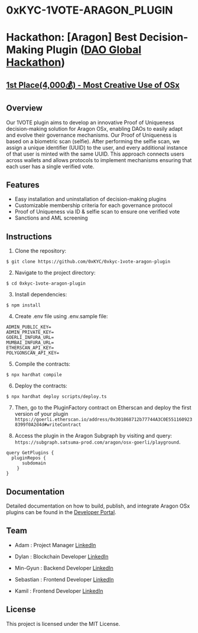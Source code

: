 # 0xKYC-1VOTE-ARAGON_PLUGIN

# Hackathon: [Aragon] Best Decision-Making Plugin ([DAO Global Hackathon](https://daoglobalhackathon.hackerearth.com/))

## [1st Place(4,000💰) - Most Creative Use of OSx](https://blog.aragon.org/dao-global-hackathon-bounty-winners/)

## Overview

Our 1VOTE plugin aims to develop an innovative Proof of Uniqueness decision-making solution for Aragon OSx, enabling DAOs to easily adapt and evolve their governance mechanisms. Our Proof of Uniqueness is based on a biometric scan (selfie). After performing the selfie scan, we assign a unique identifier (UUID) to the user, and every additional instance of that user is minted with the same UUID. This approach connects users across wallets and allows protocols to implement mechanisms ensuring that each user has a single verified vote.

## Features

- Easy installation and uninstallation of decision-making plugins
- Customizable membership criteria for each governance protocol
- Proof of Uniqueness via ID & selfie scan to ensure one verified vote 
- Sanctions and AML screening

## Instructions

1. Clone the repository:

```
$ git clone https://github.com/0xKYC/0xkyc-1vote-aragon-plugin
```

2. Navigate to the project directory:

```
$ cd 0xkyc-1vote-aragon-plugin
```

3. Install dependencies:

```
$ npm install
```

4. Create .env file using .env.sample file:

```
ADMIN_PUBLIC_KEY=
ADMIN_PRIVATE_KEY=
GOERLI_INFURA_URL=
MUMBAI_INFURA_URL=
ETHERSCAN_API_KEY=
POLYGONSCAN_API_KEY=
```

5. Compile the contracts:

```
$ npx hardhat compile
```

6. Deploy the contracts:

```
$ npx hardhat deploy scripts/deploy.ts
```

7. Then, go to the PluginFactory contract on Etherscan and deploy the first version of your plugin
`https://goerli.etherscan.io/address/0x301868712b77744A3C0E5511609238399f0A2d4d#writeContract`

8. Access the plugin in the Aragon Subgraph by visiting and query: `https://subgraph.satsuma-prod.com/aragon/osx-goerli/playground`.

```
query GetPlugins {
  pluginRepos {
      subdomain
    }
}
```

## Documentation

Detailed documentation on how to build, publish, and integrate Aragon OSx plugins can be found in the [Developer Portal](https://devs.aragon.org/docs/osx/).

## Team

- Adam : Project Manager
[LinkedIn](https://www.linkedin.com/in/azasada/)

- Dylan : Blockchain Developer
[LinkedIn](https://www.linkedin.com/in/dylanwysocki)

- Min-Gyun : Backend Developer
[LinkedIn](https://www.linkedin.com/in/philip-nomad)

- Sebastian : Frontend Developer
[LinkedIn](https://www.linkedin.com/in/sebastian-oldak)

- Kamil : Frontend Developer
[LinkedIn](https://www.linkedin.com/in/dzieniszewski/)


## License

This project is licensed under the MIT License.
